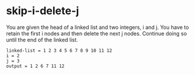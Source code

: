 # skip-i-delete-j

You are given the head of a linked list and two integers, i and j. You have to retain the first i nodes and then delete the next j nodes. Continue doing so until the end of the linked list.

```
linked-list = 1 2 3 4 5 6 7 8 9 10 11 12
i = 2
j = 3
output = 1 2 6 7 11 12
```
